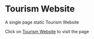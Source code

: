 # Tourism Website

A single page static Tourism Website

Click on [Tourism Website](https://imaginedtime.github.io/Tourism-Website/) to visit the page